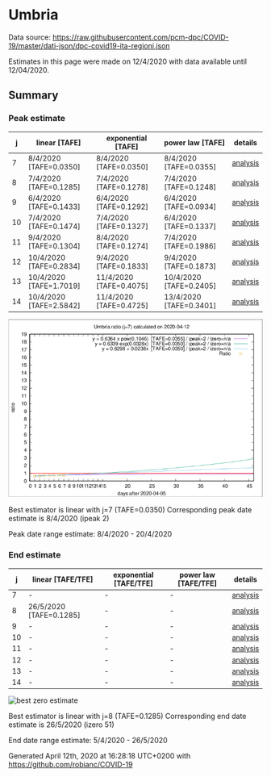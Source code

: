 # Umbria


Data source: https://raw.githubusercontent.com/pcm-dpc/COVID-19/master/dati-json/dpc-covid19-ita-regioni.json

Estimates in this page were made on 12/4/2020 with data available until 12/04/2020.


## Summary 

### Peak estimate 
|j|linear [TAFE]|exponential [TAFE]|power law [TAFE]|details|
|---|----|-----------|---------|-------|
|7|8/4/2020 [TAFE=0.0350]|8/4/2020 [TAFE=0.0350]|8/4/2020 [TAFE=0.0355]|[analysis](COVID-19_umbria_j7_2020-04-12.md)|
|8|7/4/2020 [TAFE=0.1285]|7/4/2020 [TAFE=0.1278]|7/4/2020 [TAFE=0.1248]|[analysis](COVID-19_umbria_j8_2020-04-12.md)|
|9|6/4/2020 [TAFE=0.1433]|6/4/2020 [TAFE=0.1292]|6/4/2020 [TAFE=0.0934]|[analysis](COVID-19_umbria_j9_2020-04-12.md)|
|10|7/4/2020 [TAFE=0.1474]|7/4/2020 [TAFE=0.1327]|6/4/2020 [TAFE=0.1337]|[analysis](COVID-19_umbria_j10_2020-04-12.md)|
|11|9/4/2020 [TAFE=0.1304]|8/4/2020 [TAFE=0.1274]|7/4/2020 [TAFE=0.1986]|[analysis](COVID-19_umbria_j11_2020-04-12.md)|
|12|10/4/2020 [TAFE=0.2834]|9/4/2020 [TAFE=0.1833]|9/4/2020 [TAFE=0.1873]|[analysis](COVID-19_umbria_j12_2020-04-12.md)|
|13|10/4/2020 [TAFE=1.7019]|11/4/2020 [TAFE=0.4075]|10/4/2020 [TAFE=0.2405]|[analysis](COVID-19_umbria_j13_2020-04-12.md)|
|14|10/4/2020 [TAFE=2.5842]|11/4/2020 [TAFE=0.4725]|13/4/2020 [TAFE=0.3401]|[analysis](COVID-19_umbria_j14_2020-04-12.md)|

![best peak estimate](COVID-19_umbria_j7_2020-04-12.png)

Best estimator is linear with j=7 (TAFE=0.0350)
Corresponding peak date estimate is 8/4/2020 (ipeak 2)


Peak date range estimate: 8/4/2020 - 20/4/2020

### End estimate 
|j|linear [TAFE/TFE]|exponential [TAFE/TFE]|power law [TAFE/TFE]|details|
|---|----|-----------|---------|-------|
|7|-|-|-|[analysis](COVID-19_umbria_j7_2020-04-12.md)|
|8|26/5/2020 [TAFE=0.1285]|-|-|[analysis](COVID-19_umbria_j8_2020-04-12.md)|
|9|-|-|-|[analysis](COVID-19_umbria_j9_2020-04-12.md)|
|10|-|-|-|[analysis](COVID-19_umbria_j10_2020-04-12.md)|
|11|-|-|-|[analysis](COVID-19_umbria_j11_2020-04-12.md)|
|12|-|-|-|[analysis](COVID-19_umbria_j12_2020-04-12.md)|
|13|-|-|-|[analysis](COVID-19_umbria_j13_2020-04-12.md)|
|14|-|-|-|[analysis](COVID-19_umbria_j14_2020-04-12.md)|

![best zero estimate](COVID-19_umbria_j8_2020-04-12.png)

Best estimator is linear with j=8 (TAFE=0.1285)
Corresponding end date estimate is 26/5/2020 (izero 51)


End date range estimate: 5/4/2020 - 26/5/2020

Generated April 12th, 2020 at 16:28:18 UTC+0200 with https://github.com/robianc/COVID-19
